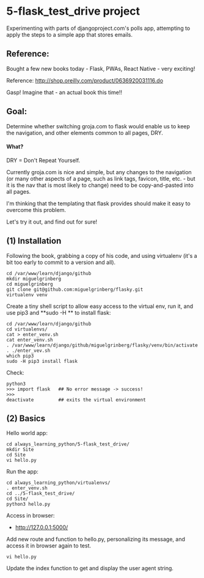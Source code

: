 
# 5-flask_test_drive project

Experimenting with parts of djangoproject.com's polls app, attempting to apply the steps to a simple app that stores emails.

## Reference:

Bought a few new books today - Flask, PWAs, React Native - very exciting!

Reference: http://shop.oreilly.com/product/0636920031116.do

Gasp!  Imagine that - an actual book this time!!

## Goal:

Determine whether switching groja.com to flask would enable us to keep the navigation,
and other elements common to all pages, DRY.

#### What?

DRY = Don't Repeat Yourself.

Currently groja.com is nice and simple, but any changes to the navigation
(or many other aspects of a page, such as link tags, favicon, title, etc. -
but it is the nav that is most likely to change) need to be copy-and-pasted into all pages.

I'm thinking that the templating that flask provides should make it easy to overcome this problem.

Let's try it out, and find out for sure!

## (1) Installation

Following the book, grabbing a copy of his code, and using virtualenv (it's a bit too early to commit to a version and all).

```
cd /var/www/learn/django/github
mkdir miguelgrinberg
cd miguelgrinberg
git clone git@github.com:miguelgrinberg/flasky.git
virtualenv venv
```

Create a tiny shell script to allow easy access to the virtual env, run it, and use pip3 and **sudo -H ** to install flask:

```
cd /var/www/learn/django/github
cd virtualenvs/
cat > enter_venv.sh
cat enter_venv.sh
. /var/www/learn/django/github/miguelgrinberg/flasky/venv/bin/activate
. ./enter_vev.sh
which pip3
sudo -H pip3 install flask
```

Check:

```
python3
>>> import flask   ## No error message -> success!
>>>
deactivate         ## exits the virtual environment
```

## (2) Basics

Hello world app:

```
cd always_learning_python/5-flask_test_drive/
mkdir Site
cd Site
vi hello.py
```

Run the app:

```
cd always_learning_python/virtualenvs/
. enter_venv.sh
cd ../5-flask_test_drive/
cd Site/
python3 hello.py
```

Access in browser:

* http://127.0.0.1:5000/

Add new route and function to hello.py, personalizing its message, and access it in browser again to test.

```
vi hello.py
```

Update the index function to get and display the user agent string.


